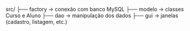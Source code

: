 src/
├── factory          → conexão com banco MySQL
├── modelo           → classes Curso e Aluno
├── dao              → manipulação dos dados
├── gui              → janelas (cadastro, listagem, etc.)

